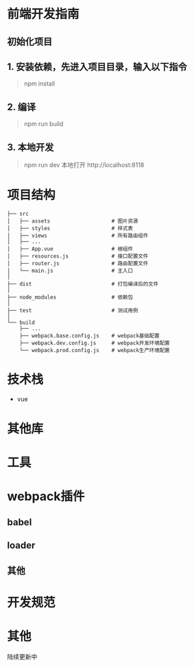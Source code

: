 # 前端开发指南

## 初始化项目
## 1\. 安装依赖，先进入项目目录，输入以下指令

> npm install

## 2\. 编译

> npm run build

## 3\. 本地开发

> npm run dev
> 本地打开 http://localhost:8118


# 项目结构
```
├── src
│   ├── assets                    # 图片资源
│   ├── styles                    # 样式表
│   ├── views                     # 所有路由组件
│   ├── ...
│   ├── App.vue                   # 根组件
│   ├── resources.js              # 接口配置文件
│   ├── router.js                 # 路由配置文件
│   └── main.js                   # 主入口
│
├── dist                          # 打包编译后的文件
│
├── node_modules                  # 依赖包
│
├── test                          # 测试用例
│
└── build
    ├── ...
    ├── webpack.base.config.js    # webpack基础配置
    ├── webpack.dev.config.js     # webpack开发环境配置
    └── webpack.prod.config.js    # webpack生产环境配置
```

# 技术栈
- vue

# 其他库

# 工具

# webpack插件

## babel

## loader

## 其他

# 开发规范

# 其他
陆续更新中
